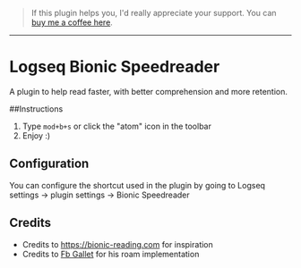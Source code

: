 > If this plugin helps you, I'd really appreciate your support. You can [buy me a coffee here](https://www.buymeacoffee.com/sawhney17).
---
# Logseq Bionic Speedreader
A plugin to help read faster, with better comprehension and more retention. 

##Instructions
1. Type `mod+b+s` or click the "atom" icon in the toolbar
2. Enjoy :)
## Configuration
You can configure the shortcut used in the plugin by going to Logseq settings -> plugin settings -> Bionic Speedreader
## Credits
- Credits to https://bionic-reading.com for inspiration
- Credits to [Fb Gallet](https://github.com/fbgallet/Roam-extensions) for his roam implementation
